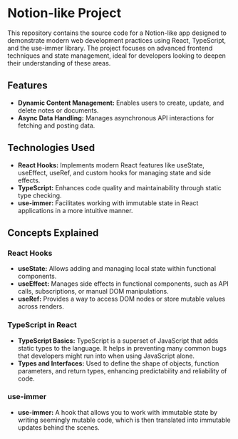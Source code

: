 # Notion-like Project

This repository contains the source code for a Notion-like app designed to demonstrate modern web development practices using React, TypeScript, and the use-immer library. The project focuses on advanced frontend techniques and state management, ideal for developers looking to deepen their understanding of these areas.

## Features

- **Dynamic Content Management:** Enables users to create, update, and delete notes or documents.
- **Async Data Handling:** Manages asynchronous API interactions for fetching and posting data.

## Technologies Used

- **React Hooks:** Implements modern React features like useState, useEffect, useRef, and custom hooks for managing state and side effects.
- **TypeScript:** Enhances code quality and maintainability through static type checking.
- **use-immer:** Facilitates working with immutable state in React applications in a more intuitive manner.

## Concepts Explained

### React Hooks

- **useState:** Allows adding and managing local state within functional components.
- **useEffect:** Manages side effects in functional components, such as API calls, subscriptions, or manual DOM manipulations.
- **useRef:** Provides a way to access DOM nodes or store mutable values across renders.

### TypeScript in React

- **TypeScript Basics:** TypeScript is a superset of JavaScript that adds static types to the language. It helps in preventing many common bugs that developers might run into when using JavaScript alone.
- **Types and Interfaces:** Used to define the shape of objects, function parameters, and return types, enhancing predictability and reliability of code.

### use-immer

- **use-immer:** A hook that allows you to work with immutable state by writing seemingly mutable code, which is then translated into immutable updates behind the scenes.
